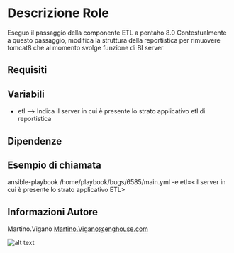 Descrizione Role
=========
Eseguo il passaggio della componente ETL a pentaho 8.0
Contestualmente a questo passaggio, modifica la struttura della reportistica per rimuovere tomcat8 che al momento svolge funzione di BI server

Requisiti
------------

Variabili
--------------
- etl --> Indica il server in cui è presente lo strato applicativo etl di reportistica

Dipendenze
------------

Esempio di chiamata
----------------

ansible-playbook /home/playbook/bugs/6585/main.yml -e etl=<il server in cui è presente lo strato applicativo ETL>

Informazioni Autore
------------------

Martino.Viganò
Martino.Vigano@enghouse.com

![alt text](https://www.105.net/resizer/659/-1/true/1509976718395.jpg--una_balena_impara_il_linguaggio_dei_delfini_per_comunicare_con_loro.jpg?1509976718000)

